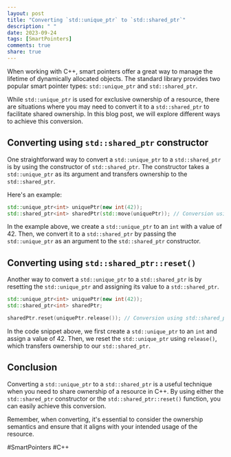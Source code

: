 ```yaml
---
layout: post
title: "Converting `std::unique_ptr` to `std::shared_ptr`"
description: " "
date: 2023-09-24
tags: [SmartPointers]
comments: true
share: true
---
```


When working with C++, smart pointers offer a great way to manage the lifetime of dynamically allocated objects. The standard library provides two popular smart pointer types: `std::unique_ptr` and `std::shared_ptr`. 

While `std::unique_ptr` is used for exclusive ownership of a resource, there are situations where you may need to convert it to a `std::shared_ptr` to facilitate shared ownership. In this blog post, we will explore different ways to achieve this conversion.

## Converting using `std::shared_ptr` constructor

One straightforward way to convert a `std::unique_ptr` to a `std::shared_ptr` is by using the constructor of `std::shared_ptr`. The constructor takes a `std::unique_ptr` as its argument and transfers ownership to the `std::shared_ptr`. 

Here's an example:

```cpp
std::unique_ptr<int> uniquePtr(new int(42));
std::shared_ptr<int> sharedPtr(std::move(uniquePtr)); // Conversion using std::shared_ptr constructor
```

In the example above, we create a `std::unique_ptr` to an `int` with a value of 42. Then, we convert it to a `std::shared_ptr` by passing the `std::unique_ptr` as an argument to the `std::shared_ptr` constructor.

## Converting using `std::shared_ptr::reset()`

Another way to convert a `std::unique_ptr` to a `std::shared_ptr` is by resetting the `std::unique_ptr` and assigning its value to a `std::shared_ptr`. 

```cpp
std::unique_ptr<int> uniquePtr(new int(42));
std::shared_ptr<int> sharedPtr;

sharedPtr.reset(uniquePtr.release()); // Conversion using std::shared_ptr::reset()
```

In the code snippet above, we first create a `std::unique_ptr` to an `int` and assign a value of 42. Then, we reset the `std::unique_ptr` using `release()`, which transfers ownership to our `std::shared_ptr`.

## Conclusion

Converting a `std::unique_ptr` to a `std::shared_ptr` is a useful technique when you need to share ownership of a resource in C++. By using either the `std::shared_ptr` constructor or the `std::shared_ptr::reset()` function, you can easily achieve this conversion.

Remember, when converting, it's essential to consider the ownership semantics and ensure that it aligns with your intended usage of the resource.

#SmartPointers #C++